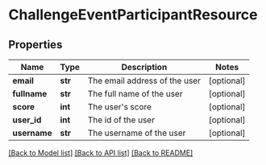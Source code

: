 # ChallengeEventParticipantResource

## Properties
Name | Type | Description | Notes
------------ | ------------- | ------------- | -------------
**email** | **str** | The email address of the user | [optional] 
**fullname** | **str** | The full name of the user | [optional] 
**score** | **int** | The user&#39;s score | [optional] 
**user_id** | **int** | The id of the user | [optional] 
**username** | **str** | The username of the user | [optional] 

[[Back to Model list]](../README.md#documentation-for-models) [[Back to API list]](../README.md#documentation-for-api-endpoints) [[Back to README]](../README.md)


